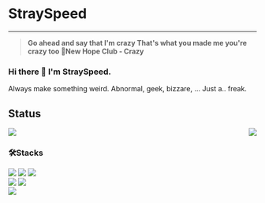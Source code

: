 # StraySpeed
---
>**Go ahead and say that I'm crazy
>That's what you made me
>you're crazy too
>🎵New Hope Club \- Crazy**

### Hi there 👋 I'm StraySpeed.
Always make something weird.
Abnormal, geek, bizzare, ...
Just a.. freak.


## Status
<img src="https://github-readme-stats.vercel.app/api?username=StraySpeed&show_icons=true&theme=radical"/>
<img align="right" src="https://user-images.githubusercontent.com/99028995/215521923-6bf41ebf-68dd-4769-8fef-5a382d5ec78e.png"/>
<br/>

### 🛠️Stacks
<img src="https://img.shields.io/badge/Python-3776AB?style=flat&logo=Python&logoColor=white"/>
<img src="https://img.shields.io/badge/Java-DB3552?style=flat"/>
<img src="https://img.shields.io/badge/C-A8B9CC?style=flat&logo=C&logoColor=white"/>
<br/>
<img src="https://img.shields.io/badge/Arduino-00979D?style=flat&logo=Arduino&logoColor=white"/>
<img src="https://img.shields.io/badge/Raspberry Pi-A22846?style=flat&logo=Raspberry Pi&logoColor=white"/>

<br/>
<img src="https://github-readme-stats.vercel.app/api/top-langs/?username=StraySpeed&theme=dracula&exclude_repo=clone-web-scrapper,clone-zoom&hide=Procfile&layout=compact&langs_count=10"/>
